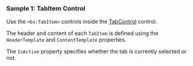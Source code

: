 ### Sample 1: TabItem Control

Use the `<bs:TabItem>` controls inside the [TabControl](/docs/controls/bootstrap/TabControl/{branch}) control.

The header and content of each `TabItem` is defined using the `HeaderTemplate` and `ContentTemplate` properties.  

The `IsActive` property specifies whether the tab is currently selected or not.

